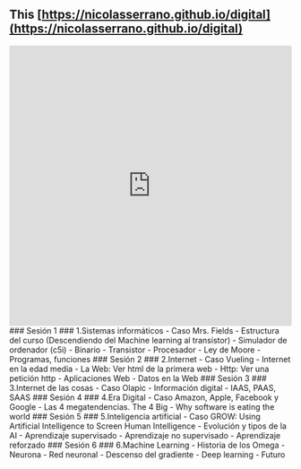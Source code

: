## This [https://nicolasserrano.github.io/digital](https://nicolasserrano.github.io/digital)

<iframe width="100%" height="500" src="https://nicolasserrano.github.io/digital/cover.html" frameborder="0" scrolling="no" onload="resizeIframe(this)"></iframe>

<a id=s1>
### Sesi&oacute;n 1 ### 
1.Sistemas informáticos - Caso Mrs. Fields
   - Estructura del curso (Descendiendo del Machine learning al transistor) 
   - Simulador de ordenador (c5i) 
   - Binario 
   - Transistor 
   - Procesador 
   - Ley de Moore 
   - Programas, funciones 

<a id=s2>
### Sesi&oacute;n 2 ### 
2.Internet - Caso Vueling
   - Internet en la edad media
   - La Web: Ver html de la primera web
   - Http: Ver una petición http
   - Aplicaciones Web
   - Datos en la Web

<a id=s3>
### Sesi&oacute;n 3 ### 
3.Internet de las cosas - Caso Olapic
   - Información digital
   - IAAS, PAAS, SAAS

<a id=s4>
### Sesi&oacute;n 4 ### 
4.Era Digital - Caso Amazon, Apple, Facebook y Google
   - Las 4 megatendencias. The 4 Big
   - Why software is eating the world

<a id=s5>
### Sesi&oacute;n 5 ### 
5.Inteligencia artificial - Caso GROW: Using Artificial Intelligence to Screen Human Intelligence
   - Evolución y tipos de la AI
   - Aprendizaje supervisado
   - Aprendizaje no supervisado
   - Aprendizaje reforzado

<a id=s6>
### Sesi&oacute;n 6 ### 
6.Machine Learning - Historia de los Omega
   - Neurona
   - Red neuronal
   - Descenso del gradiente
   - Deep learning
   - Futuro
